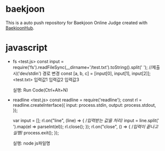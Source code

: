 # baekjoon
This is a auto push repository for Baekjoon Online Judge created with [BaekjoonHub](https://github.com/BaekjoonHub/BaekjoonHub).


# javascript 
- fs
    <test.js>
    const input = require('fs').readFileSync(__dirname+'/test.txt').toString().split(' '); //제출시('dev/stdin') 경로 변경
    const [a, b, c] = [input[0], input[1], input[2]];
    <test.txt>
    입력값1 입력값2 입력값3
    
    실행: Run Code(Ctrl+Alt+N)

- readline
    <test.js>
    const readline = require('readline');
    const rl = readline.createInterface({
        input: process.stdin,
        output: process.stdout,
    });

    var input = [];
    rl.on("line", (line) => {
        /*입력받는 값을 처리*/
        input = line.split(' ').map(el => parseInt(el));
        rl.close();
    });
    rl.on("close", () => {
        /*입력이 끝나고 실행*/
        process.exit();
    });

     실행: node js파일명